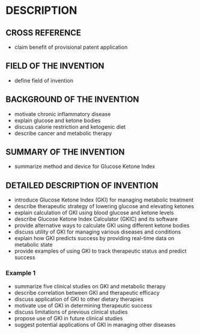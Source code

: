 # DESCRIPTION

## CROSS REFERENCE

- claim benefit of provisional patent application

## FIELD OF THE INVENTION

- define field of invention

## BACKGROUND OF THE INVENTION

- motivate chronic inflammatory disease
- explain glucose and ketone bodies
- discuss calorie restriction and ketogenic diet
- describe cancer and metabolic therapy

## SUMMARY OF THE INVENTION

- summarize method and device for Glucose Ketone Index

## DETAILED DESCRIPTION OF INVENTION

- introduce Glucose Ketone Index (GKI) for managing metabolic treatment
- describe therapeutic strategy of lowering glucose and elevating ketones
- explain calculation of GKI using blood glucose and ketone levels
- describe Glucose Ketone Index Calculator (GKIC) and its software
- provide alternative ways to calculate GKI using different ketone bodies
- discuss utility of GKI for managing various diseases and conditions
- explain how GKI predicts success by providing real-time data on metabolic state
- provide examples of using GKI to track therapeutic status and predict success

### Example 1

- summarize five clinical studies on GKI and metabolic therapy
- describe correlation between GKI and therapeutic efficacy
- discuss application of GKI to other dietary therapies
- motivate use of GKI in determining therapeutic success
- discuss limitations of previous clinical studies
- propose use of GKI in future clinical studies
- suggest potential applications of GKI in managing other diseases

